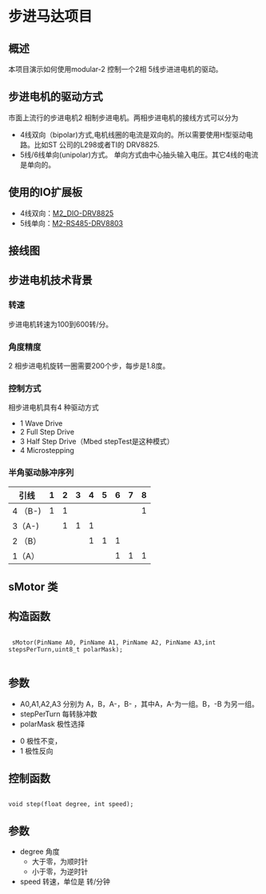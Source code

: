 # 步进马达项目
## 概述
本项目演示如何使用modular-2 控制一个2相 5线步进进电机的驱动。 
## 步进电机的驱动方式
市面上流行的步进电机2 相制步进电机。两相步进电机的接线方式可以分为
+ 4线双向（bipolar)方式,电机线圈的电流是双向的。所以需要使用H型驱动电路。比如ST 公司的L298或者TI的 DRV8825.
+ 5线/6线单向(unipolar)方式。 单向方式由中心抽头输入电压。其它4线的电流是单向的。 
## 使用的IO扩展板
- 4线双向：[M2_DIO-DRV8825](https://github.com/modular2/modular-2/blob/master/hardware/M2-RS485-DRV8825.md)
- 5线单向：[M2-RS485-DRV8803](https://github.com/modular2/modular-2/blob/master/hardware/M2-RS485-DRV8803.md)
## 接线图
## 步进电机技术背景
### 转速
步进电机转速为100到600转/分。
### 角度精度
 2 相步进电机旋转一圈需要200个步，每步是1.8度。
### 控制方式
 相步进电机具有4 种驱动方式  
- 1 Wave Drive 
- 2 Full Step Drive 
- 3 Half Step Drive（Mbed stepTest是这种模式） 
- 4 Microstepping 
### 半角驱动脉冲序列
|  引线   |  1  |  2  |  3  |  4  |  5  |  6  | 7  |  8  |
|--------|-----|-----|-----|-----|-----|-----|----|------|
| 4 （B-)|  1  |  1  |     |     |     |     |    |  1   |
| 3（A-) |     |  1  |  1  |  1  |     |     |    |      |
| 2 （B）|     |     |     |  1  |  1  |  1  |    |      |
| 1（A） |     |     |     |     |     |  1  |  1  |  1  |  

## sMotor 类

构造函数 
----

<pre><code>
 sMotor(PinName A0, PinName A1, PinName A2, PinName A3,int stepsPerTurn,uint8_t polarMask); 
 </code></pre> 

 参数
-----

  +  A0,A1,A2,A3 分别为 A，B，A-，B- ，其中A，A-为一组。B，-B 为另一组。
  +  stepPerTurn 每转脉冲数
  + polarMask 极性选择
   - 0 极性不变，
   - 1 极性反向

控制函数
----

<pre><code>
void step(float degree, int speed);
</code></pre> 

参数
---
+ degree  角度
  + 大于零，为顺时针
  + 小于零，为逆时针
+ speed 转速，单位是 转/分钟







